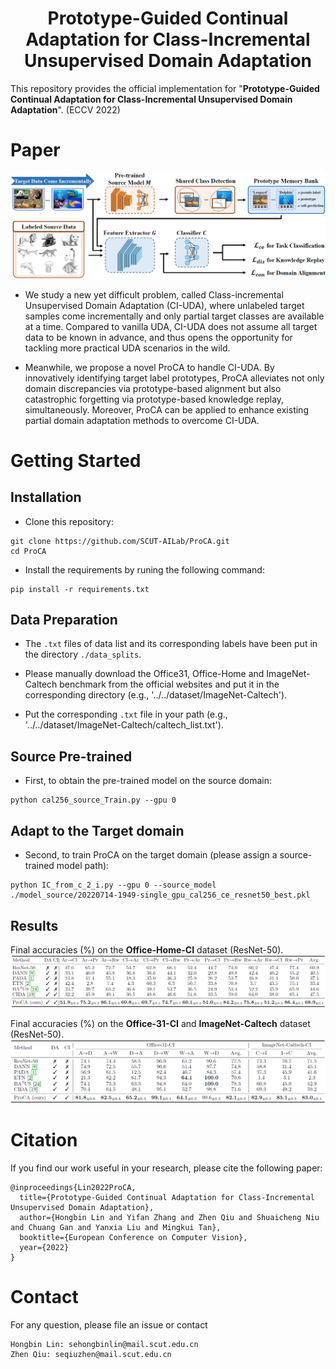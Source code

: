 # <center>Prototype-Guided Continual Adaptation for Class-Incremental Unsupervised Domain Adaptation</center>
This repository provides the official implementation for "**Prototype-Guided Continual Adaptation for Class-Incremental Unsupervised Domain Adaptation**". (ECCV 2022)

# Paper
![ProCA](./results/ProCA.png "An overview of ProCA")
- We study a new yet difficult problem, called Class-incremental Unsupervised Domain Adaptation (CI-UDA), where unlabeled target samples come incrementally and only partial target classes are available at a time. Compared to vanilla UDA, CI-UDA does not assume all target data to be known in advance, and thus opens the opportunity for tackling more practical UDA scenarios in the wild.

- Meanwhile, we propose a novel ProCA to handle CI-UDA. By innovatively identifying target label prototypes, ProCA alleviates not only domain discrepancies via prototype-based alignment but also catastrophic forgetting via prototype-based knowledge replay, simultaneously. Moreover, ProCA can be applied to enhance existing partial domain adaptation methods to overcome CI-UDA.
# Getting Started
## Installation
- Clone this repository:
```
git clone https://github.com/SCUT-AILab/ProCA.git
cd ProCA
```

- Install the requirements by runing the following command:
```
pip install -r requirements.txt
```

## Data Preparation
- The `.txt` files of data list and its corresponding labels have been put in the directory `./data_splits`.

- Please manually download the Office31, Office-Home and ImageNet-Caltech benchmark from the official websites and put it in the corresponding directory (e.g., '../../dataset/ImageNet-Caltech').

- Put the corresponding `.txt` file in your path (e.g., '../../dataset/ImageNet-Caltech/caltech_list.txt').
## Source Pre-trained
- First, to obtain the pre-trained model on the source domain:
```
python cal256_source_Train.py --gpu 0
```

## Adapt to the Target domain 
- Second, to train ProCA on the target domain (please assign a source-trained model path):
```
python IC_from_c_2_i.py --gpu 0 --source_model ./model_source/20220714-1949-single_gpu_cal256_ce_resnet50_best.pkl
```


## Results
Final accuracies (%) on the **Office-Home-CI** dataset (ResNet-50).
![experiments_OH](./results/exper_oh.png)

Final accuracies (%) on the **Office-31-CI** and **ImageNet-Caltech** dataset (ResNet-50).
![experiments_OH](./results/exper_31_ic.png)

# Citation
If you find our work useful in your research, please cite the following paper:
```
@inproceedings{Lin2022ProCA,
  title={Prototype-Guided Continual Adaptation for Class-Incremental Unsupervised Domain Adaptation},
  author={Hongbin Lin and Yifan Zhang and Zhen Qiu and Shuaicheng Niu and Chuang Gan and Yanxia Liu and Mingkui Tan},
  booktitle={European Conference on Computer Vision},
  year={2022}
}
```

# Contact
For any question, please file an issue or contact
```
Hongbin Lin: sehongbinlin@mail.scut.edu.cn
Zhen Qiu: seqiuzhen@mail.scut.edu.cn
```
